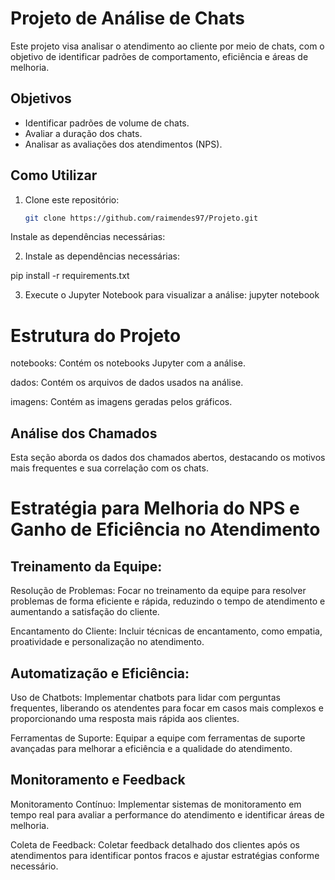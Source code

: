 # Projeto de Análise de Chats

Este projeto visa analisar o atendimento ao cliente por meio de chats, com o objetivo de identificar padrões de comportamento, eficiência e áreas de melhoria.

## Objetivos

- Identificar padrões de volume de chats.
- Avaliar a duração dos chats.
- Analisar as avaliações dos atendimentos (NPS).

## Como Utilizar

1. Clone este repositório:
   ```bash
   git clone https://github.com/raimendes97/Projeto.git
Instale as dependências necessárias:

2. Instale as dependências necessárias:

pip install -r requirements.txt

3. Execute o Jupyter Notebook para visualizar a análise:
jupyter notebook



# Estrutura do Projeto
 notebooks: Contém os notebooks Jupyter com a análise.

 dados: Contém os arquivos de dados usados na análise.

 imagens: Contém as imagens geradas pelos gráficos.
 

## Análise dos Chamados
Esta seção aborda os dados dos chamados abertos, destacando os motivos mais frequentes e sua correlação com os chats.

# Estratégia para Melhoria do NPS e Ganho de Eficiência no Atendimento

## Treinamento da Equipe:

Resolução de Problemas: Focar no treinamento da equipe para resolver problemas de forma eficiente e rápida, reduzindo o tempo de atendimento e aumentando a satisfação do cliente.

Encantamento do Cliente: Incluir técnicas de encantamento, como empatia, proatividade e personalização no atendimento.

## Automatização e Eficiência:

Uso de Chatbots: Implementar chatbots para lidar com perguntas frequentes, liberando os atendentes para focar em casos mais complexos e proporcionando uma resposta mais rápida aos clientes.

Ferramentas de Suporte: Equipar a equipe com ferramentas de suporte avançadas para melhorar a eficiência e a qualidade do atendimento.

## Monitoramento e Feedback
Monitoramento Contínuo: Implementar sistemas de monitoramento em tempo real para avaliar a performance do atendimento e identificar áreas de melhoria.

Coleta de Feedback: Coletar feedback detalhado dos clientes após os atendimentos para identificar pontos fracos e ajustar estratégias conforme necessário.
